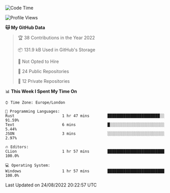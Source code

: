 <!--START_SECTION:waka-->
![Code Time](http://img.shields.io/badge/Code%20Time-222%20hrs%202%20mins-blue)

![Profile Views](http://img.shields.io/badge/Profile%20Views-0-blue)

**🐱 My GitHub Data** 

> 🏆 38 Contributions in the Year 2022
 > 
> 📦 131.9 kB Used in GitHub's Storage 
 > 
> 🚫 Not Opted to Hire
 > 
> 📜 24 Public Repositories 
 > 
> 🔑 12 Private Repositories  
 > 
📊 **This Week I Spent My Time On** 

```text
⌚︎ Time Zone: Europe/London

💬 Programming Languages: 
Rust                     1 hr 47 mins        ███████████████████████░░   91.59% 
Text                     6 mins              █░░░░░░░░░░░░░░░░░░░░░░░░   5.44% 
JSON                     3 mins              ░░░░░░░░░░░░░░░░░░░░░░░░░   2.97%

🔥 Editors: 
CLion                    1 hr 57 mins        █████████████████████████   100.0%

💻 Operating System: 
Windows                  1 hr 57 mins        █████████████████████████   100.0%

```


 Last Updated on 24/08/2022 20:22:57 UTC
<!--END_SECTION:waka-->